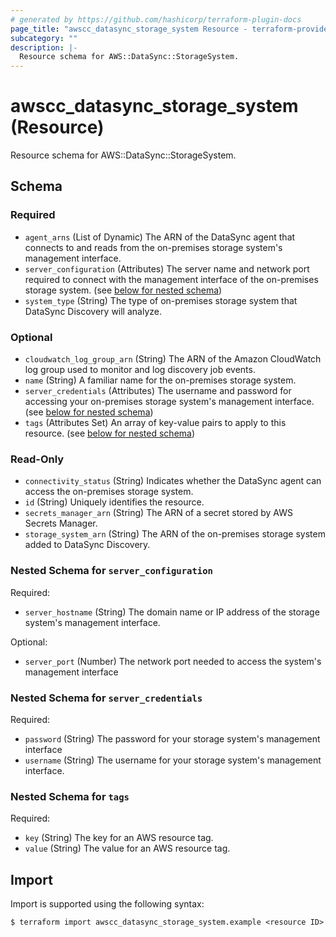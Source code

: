 ```yaml
---
# generated by https://github.com/hashicorp/terraform-plugin-docs
page_title: "awscc_datasync_storage_system Resource - terraform-provider-awscc"
subcategory: ""
description: |-
  Resource schema for AWS::DataSync::StorageSystem.
---
```


# awscc_datasync_storage_system (Resource)

Resource schema for AWS::DataSync::StorageSystem.



<!-- schema generated by tfplugindocs -->
## Schema

### Required

- `agent_arns` (List of Dynamic) The ARN of the DataSync agent that connects to and reads from the on-premises storage system's management interface.
- `server_configuration` (Attributes) The server name and network port required to connect with the management interface of the on-premises storage system. (see [below for nested schema](#nestedatt--server_configuration))
- `system_type` (String) The type of on-premises storage system that DataSync Discovery will analyze.

### Optional

- `cloudwatch_log_group_arn` (String) The ARN of the Amazon CloudWatch log group used to monitor and log discovery job events.
- `name` (String) A familiar name for the on-premises storage system.
- `server_credentials` (Attributes) The username and password for accessing your on-premises storage system's management interface. (see [below for nested schema](#nestedatt--server_credentials))
- `tags` (Attributes Set) An array of key-value pairs to apply to this resource. (see [below for nested schema](#nestedatt--tags))

### Read-Only

- `connectivity_status` (String) Indicates whether the DataSync agent can access the on-premises storage system.
- `id` (String) Uniquely identifies the resource.
- `secrets_manager_arn` (String) The ARN of a secret stored by AWS Secrets Manager.
- `storage_system_arn` (String) The ARN of the on-premises storage system added to DataSync Discovery.

<a id="nestedatt--server_configuration"></a>
### Nested Schema for `server_configuration`

Required:

- `server_hostname` (String) The domain name or IP address of the storage system's management interface.

Optional:

- `server_port` (Number) The network port needed to access the system's management interface


<a id="nestedatt--server_credentials"></a>
### Nested Schema for `server_credentials`

Required:

- `password` (String) The password for your storage system's management interface
- `username` (String) The username for your storage system's management interface.


<a id="nestedatt--tags"></a>
### Nested Schema for `tags`

Required:

- `key` (String) The key for an AWS resource tag.
- `value` (String) The value for an AWS resource tag.

## Import

Import is supported using the following syntax:

```shell
$ terraform import awscc_datasync_storage_system.example <resource ID>
```
